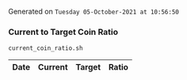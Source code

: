 Generated on `Tuesday 05-October-2021 at 10:56:50`

### Current to Target Coin Ratio
`current_coin_ratio.sh`

Date|Current|Target|Ratio
---|---|---|---
